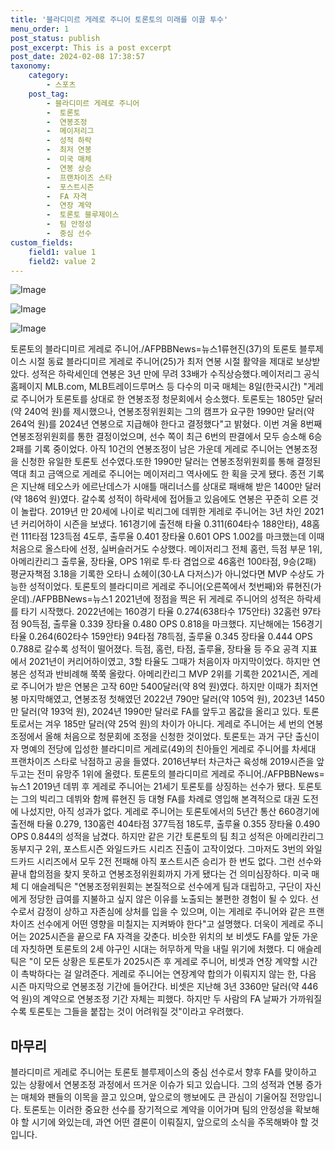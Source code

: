 ```yaml
---
title: '블라디미르 게레로 주니어 토론토의 미래를 이끌 투수'
menu_order: 1
post_status: publish
post_excerpt: This is a post excerpt
post_date: 2024-02-08 17:38:57
taxonomy:
    category:
        - 스포츠
    post_tag:
        - 블라디미르 게레로 주니어
        -  토론토
        -  연봉조정
        -  메이저리그
        -  성적 하락
        -  최저 연봉
        -  미국 매체
        -  연봉 상승
        -  프랜차이즈 스타
        -  포스트시즌
        -  FA 자격
        -  연장 계약
        -  토론토 블루제이스
        -  팀 안정성
        -  중심 선수
custom_fields:
    field1: value 1
    field2: value 2
---
```


![Image](https://imgnews.pstatic.net/image/108/2024/02/08/0003213794_001_20240208142701186.jpg?type=w647)

![Image](https://imgnews.pstatic.net/image/108/2024/02/08/0003213794_002_20240208142701234.jpg?type=w647)

![Image](https://imgnews.pstatic.net/image/108/2024/02/08/0003213794_003_20240208142701275.jpg?type=w647)

토론토의 블라디미르 게레로 주니어./AFPBBNews=뉴스1류현진(37)의 토론토 블루제이스 시절 동료 블라디미르 게레로 주니어(25)가 최저 연봉 시절 활약을 제대로 보상받았다. 성적은 하락세인데 연봉은 3년 만에 무려 33배가 수직상승했다.메이저리그 공식 홈페이지 MLB.com, MLB트레이드루머스 등 다수의 미국 매체는 8일(한국시간) "게레로 주니어가 토론토를 상대로 한 연봉조정 청문회에서 승소했다. 토론토는 1805만 달러(약 240억 원)를 제시했으나, 연봉조정위원회는 그의 캠프가 요구한 1990만 달러(약 264억 원)를 2024년 연봉으로 지급해야 한다고 결정했다"고 밝혔다. 이번 겨울 8번째 연봉조정위원회를 통한 결정이었으며, 선수 쪽이 최근 6번의 판결에서 모두 승소해 6승 2패를 기록 중이었다. 아직 10건의 연봉조정이 남은 가운데 게레로 주니어는 연봉조정을 신청한 유일한 토론토 선수였다.또한 1990만 달러는 연봉조정위원회를 통해 결정된 역대 최고 금액으로 게레로 주니어는 메이저리그 역사에도 한 획을 긋게 됐다. 종전 기록은 지난해 테오스카 에르난데스가 시애틀 매리너스를 상대로 패배해 받은 1400만 달러(약 186억 원)였다. 갈수록 성적이 하락세에 접어들고 있음에도 연봉은 꾸준히 오른 것이 놀랍다. 2019년 만 20세에 나이로 빅리그에 데뷔한 게레로 주니어는 3년 차인 2021년 커리어하이 시즌을 보냈다. 161경기에 출전해 타율 0.311(604타수 188안타), 48홈런 111타점 123득점 4도루, 출루율 0.401 장타율 0.601 OPS 1.002를 마크했는데 이때 처음으로 올스타에 선정, 실버슬러거도 수상했다. 메이저리그 전체 홈런, 득점 부문 1위, 아메리칸리그 출루율, 장타율, OPS 1위로 투·타 겸업으로 46홈런 100타점, 9승(2패) 평균자책점 3.18을 기록한 오타니 쇼헤이(30·LA 다저스)가 아니었다면 MVP 수상도 가능한 성적이었다. 토론토의 블라디미르 게레로 주니어(오른쪽에서 첫번째)와 류현진(가운데)./AFPBBNews=뉴스1
2021년에 정점을 찍은 뒤 게레로 주니어의 성적은 하락세를 타기 시작했다. 2022년에는 160경기 타율 0.274(638타수 175안타) 32홈런 97타점 90득점, 출루율 0.339 장타율 0.480 OPS 0.818을 마크했다. 지난해에는 156경기 타율 0.264(602타수 159안타) 94타점 78득점, 출루율 0.345 장타율 0.444 OPS 0.788로 갈수록 성적이 떨어졌다. 득점, 홈런, 타점, 출루율, 장타율 등 주요 공격 지표에서 2021년이 커리어하이였고, 3할 타율도 그때가 처음이자 마지막이었다. 하지만 연봉은 성적과 반비례해 쭉쭉 올랐다. 아메리칸리그 MVP 2위를 기록한 2021시즌, 게레로 주니어가 받은 연봉은 고작 60만 5400달러(약 8억 원)였다. 하지만 이때가 최저연봉 마지막해였고, 연봉조정 첫해였던 2022년 790만 달러(약 105억 원), 2023년 1450만 달러(약 193억 원), 2024년 1990만 달러로 FA를 앞두고 몸값을 올리고 있다. 토론토로서는 겨우 185만 달러(약 25억 원)의 차이가 아니다. 게레로 주니어는 세 번의 연봉조정에서 올해 처음으로 청문회에 조정을 신청한 것이었다.
토론토는 과거 구단 출신이자 명예의 전당에 입성한 블라디미르 게레로(49)의 친아들인 게레로 주니어를 차세대 프랜차이즈 스타로 낙점하고 공을 들였다. 2016년부터 차근차근 육성해 2019시즌을 앞두고는 전미 유망주 1위에 올렸다. 토론토의 블라디미르 게레로 주니어./AFPBBNews=뉴스1
2019년 데뷔 후 게레로 주니어는 21세기 토론토를 상징하는 선수가 됐다. 토론토는 그의 빅리그 데뷔와 함께 류현진 등 대형 FA를 차례로 영입해 본격적으로 대권 도전에 나섰지만, 아직 성과가 없다. 게레로 주니어는 토론토에서의 5년간 통산 660경기에 출전해 타율 0.279, 130홈런 404타점 377득점 18도루, 출루율 0.355 장타율 0.490 OPS 0.844의 성적을 남겼다. 하지만 같은 기간 토론토의 팀 최고 성적은 아메리칸리그 동부지구 2위, 포스트시즌 와일드카드 시리즈 진출이 고작이었다. 그마저도 3번의 와일드카드 시리즈에서 모두 2전 전패해 아직 포스트시즌 승리가 한 번도 없다. 그런 선수와 끝내 합의점을 찾지 못하고 연봉조정위원회까지 가게 됐다는 건 의미심장하다.
미국 매체 디 애슬레틱은 "연봉조정위원회는 본질적으로 선수에게 팀과 대립하고, 구단이 자신에게 정당한 급여를 지불하고 싶지 않은 이유를 노출되는 불편한 경험이 될 수 있다. 선수로서 감정이 상하고 자존심에 상처를 입을 수 있으며, 이는 게레로 주니어와 같은 프랜차이즈 선수에게 어떤 영향을 미칠지는 지켜봐야 한다"고 설명했다. 더욱이 게레로 주니어는 2025시즌을 끝으로 FA 자격을 갖춘다. 비슷한 위치의 보 비셋도 FA를 앞둔 가운데 자칫하면 토론토의 2세 야구인 시대는 허무하게 막을 내릴 위기에 처했다. 디 애슬레틱은 "이 모든 상황은 토론토가 2025시즌 후 게레로 주니어, 비셋과 연장 계약할 시간이 촉박하다는 걸 알려준다. 게레로 주니어는 연장계약 합의가 이뤄지지 않는 한, 다음 시즌 마지막으로 연봉조정 기간에 들어간다. 비셋은 지난해 3년 3360만 달러(약 446억 원)의 계약으로 연봉조정 기간 자체는 피했다. 하지만 두 사람의 FA 날짜가 가까워질수록 토론토는 그들을 붙잡는 것이 어려워질 것"이라고 우려했다.
## 마무리
블라디미르 게레로 주니어는 토론토 블루제이스의 중심 선수로서 향후 FA를 맞이하고 있는 상황에서 연봉조정 과정에서 뜨거운 이슈가 되고 있습니다. 그의 성적과 연봉 증가는 매체와 팬들의 이목을 끌고 있으며, 앞으로의 행보에도 큰 관심이 기울어질 전망입니다. 토론토는 이러한 중요한 선수를 장기적으로 계약을 이어가며 팀의 안정성을 확보해야 할 시기에 와있는데, 과연 어떤 결론이 이뤄질지, 앞으로의 소식을 주목해봐야 할 것입니다.
